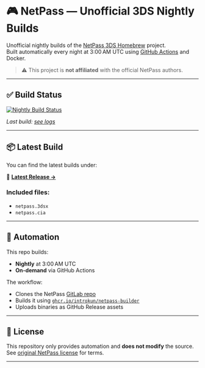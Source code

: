 # 🎮 NetPass — Unofficial 3DS Nightly Builds

Unofficial nightly builds of the [NetPass 3DS Homebrew](https://gitlab.com/3ds-netpass/netpass) project.  
Built automatically every night at 3:00 AM UTC using [GitHub Actions](.github/workflows/build.yml) and Docker.

> ⚠️ This project is **not affiliated** with the official NetPass authors.

---

## ✅ Build Status

[![Nightly Build Status](https://github.com/introkun/netpass-nightly-builds/actions/workflows/build.yml/badge.svg)](https://github.com/introkun/netpass-nightly-builds/actions)

_Last build: [see logs](https://github.com/introkun/netpass-nightly-builds/actions/workflows/build.yml)_

---

## 📦 Latest Build

You can find the latest builds under:

🔗 [**Latest Release →**](https://github.com/introkun/netpass-nightly-builds/releases/latest)

### Included files:
- `netpass.3dsx`
- `netpass.cia`

---

## 🔄 Automation

This repo builds:
- **Nightly** at 3:00 AM UTC
- **On-demand** via GitHub Actions

The workflow:
- Clones the NetPass [GitLab repo](https://gitlab.com/3ds-netpass/netpass)
- Builds it using [`ghcr.io/introkun/netpass-builder`](https://github.com/introkun/netpass-docker-builder)
- Uploads binaries as GitHub Release assets

---

## 📜 License

This repository only provides automation and **does not modify** the source.  
See [original NetPass license](https://gitlab.com/3ds-netpass/netpass/-/blob/main/LICENSE) for terms.

---
